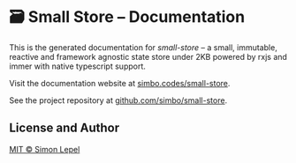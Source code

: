 # 🗃 Small Store – Documentation

This is the generated documentation for _small-store_ – a small, immutable,
reactive and framework agnostic state store under 2KB powered by rxjs and immer
with native typescript support.

Visit the documentation website at [simbo.codes/small-store](https://simbo.codes/small-store).

See the project repository at [github.com/simbo/small-store](https://github.com/simbo/small-store).

## License and Author

[MIT &copy; Simon Lepel](http://simbo.mit-license.org/)
